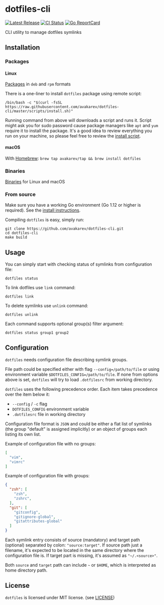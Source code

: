 # dotfiles-cli

[![Latest Release](https://img.shields.io/github/release/avakarev/dotfiles-cli.svg)](https://github.com/avakarev/dotfiles-cli/releases)
[![CI Status](https://github.com/avakarev/dotfiles-cli/actions/workflows/go.yml/badge.svg)](https://github.com/avakarev/dotfiles-cli/actions)
[![Go ReportCard](http://goreportcard.com/badge/avakarev/dotfiles-cli)](http://goreportcard.com/report/avakarev/dotfiles-cli)

CLI utility to manage dotfiles symlinks

## Installation

### Packages

#### Linux

[Packages](https://github.com/avakarev/dotfiles/releases) in `deb` and `rpm` formats

There is a one-liner to install `dotfiles` package using remote script:

    /bin/bash -c "$(curl -fsSL https://raw.githubusercontent.com/avakarev/dotfiles-cli/master/scripts/install.sh)"

Running command from above will downloads a script and runs it.
Script might ask you for sudo password cause package managers like `apt` and `yum` require it to install the package.
It's a good idea to review everything you run on your machine, so please feel free to review the
[install script](./scripts/install.sh).

#### macOS

With [Homebrew](https://brew.sh/): `brew tap avakarev/tap && brew install dotfiles`

### Binaries

[Binaries](https://github.com/avakarev/dotfiles/releases) for Linux and macOS

### From source

Make sure you have a working Go environment (Go 1.12 or higher is required).
See the [install instructions](http://golang.org/doc/install.html).

Compiling `dotfiles` is easy, simply run:

    git clone https://github.com/avakarev/dotfiles-cli.git
    cd dotfiles-cli
    make build

## Usage

You can simply start with checking status of symlinks from configuration file:

    dotfiles status

To link dotfiles use `link` command:

    dotfiles link

To delete symlinks use `unlink` command:

    dotfiles unlink

Each command supports optional group(s) filter argument:

    dotfiles status group1 group2

## Configuration

`dotfiles` needs configuration file describing symlink groups.

File path could be specified either with flag `--config=/path/to/file` or using environment variable `$DOTFILES_CONFIG=/path/to/file`.
If none from options above is set, `dotfiles` will try to load `.dotfilesrc` from working directory.

`dotfiles` uses the following precedence order. Each item takes precedence over the item below it:

* `--config` / `-c` flag
* `DOTFILES_CONFIG` environment variable
* `.dotfilesrc` file in working directory

Configuration file format is `JSON` and could be either a flat list of symlinks (the group "default" is assigned implicitly)
or an object of groups each listing its own list.

Example of configuration file with no groups:

```json
[
  "vim",
  "vimrc"
]
```

Example of configuration file with groups:

```json
{
  "zsh": [
    "zsh",
    "zshrc",
  ],
  "git": [
    "gitconfig",
    "gitignore-global",
    "gitattributes-global"
  ]
}
```

Each symlink entry consists of source (mandatory) and target path (optional) separated by colon: `"source:target"`.
If source path just a filename, it's expected to be located in the same directory where the configuration file is.
If target part is missing, it's assumed as `"~/.<source>"`.

Both `source` and `target` path can include `~` or `$HOME`, which is interpreted as home directory path.

## License

`dotfiles` is licensed under MIT license. (see [LICENSE](./LICENSE))
